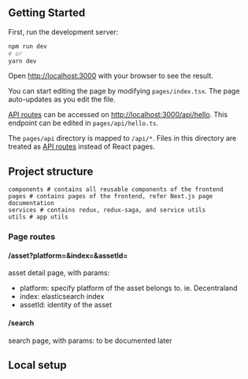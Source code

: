 ## Getting Started

First, run the development server:

```bash
npm run dev
# or
yarn dev
```

Open [http://localhost:3000](http://localhost:3000) with your browser to see the result.

You can start editing the page by modifying `pages/index.tsx`. The page auto-updates as you edit the file.

[API routes](https://nextjs.org/docs/api-routes/introduction) can be accessed on [http://localhost:3000/api/hello](http://localhost:3000/api/hello). This endpoint can be edited in `pages/api/hello.ts`.

The `pages/api` directory is mapped to `/api/*`. Files in this directory are treated as [API routes](https://nextjs.org/docs/api-routes/introduction) instead of React pages.

## Project structure
```
components # contains all reusable components of the frontend
pages # contains pages of the frontend, refer Next.js page documentation
services # contains redux, redux-saga, and service utils
utils # app utils
```
### Page routes
#### /asset?platform=&index=&assetId=
asset detail page, with params:
- platform: specify platform of the asset belongs to. ie. Decentraland
- index: elasticsearch index
- assetId: identity of the asset
#### /search
search page, with params: to be documented later

## Local setup


